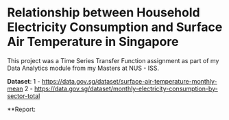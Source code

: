# Relationship between Household Electricity Consumption and Surface Air Temperature in Singapore
This project was a Time Series Transfer Function assignment as part of my Data Analytics module from my Masters at NUS - ISS.

**Dataset**:
1 - https://data.gov.sg/dataset/surface-air-temperature-monthly-mean
2 - https://data.gov.sg/dataset/monthly-electricity-consumption-by-sector-total

**Report: 
